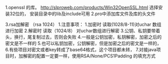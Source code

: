 1.openssl 的库。
	http://slproweb.com/products/Win32OpenSSL.html 选择安装32位的， 安装目录中的lib及include可用
2.pro中添加库文件及库的头文件

3.rsa加解密 （rsa 1024）
	1.注意事项：
		1.加密时 读取(1028/8-11)对uchar 数组进行加密
		2.解密时 读取（1024/8） 对uchar数组进行解密
		3.公钥、私钥要带着头，换行，尾复制过去，否则会失败
		4.一般是公钥加密，私钥解密，加密之后的密文是不一样的
		5.也可以私钥加密，公钥解密，但是加密之后的密文是一样的，
		6.有些项目对密文或者key转成了base64格式，这个项目都未转，
		7.对接java项目时，加解密的配置一定要一样，使用RSA/None/PCS1Padding 的填充方式